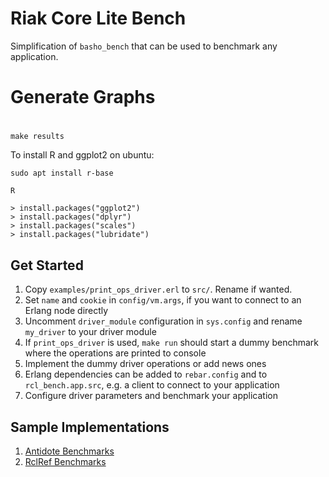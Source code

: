 # Riak Core Lite Bench

Simplification of `basho_bench` that can be used to benchmark any application.

# Generate Graphs
#

```
make results
```


To install R and ggplot2 on ubuntu:

```
sudo apt install r-base

R

> install.packages("ggplot2")
> install.packages("dplyr")
> install.packages("scales")
> install.packages("lubridate")
```



## Get Started

1. Copy `examples/print_ops_driver.erl` to `src/`. Rename if wanted.
2. Set `name` and `cookie` in `config/vm.args`, if you want to connect to an Erlang node directly
3. Uncomment `driver_module` configuration in `sys.config` and rename
   `my_driver` to your driver module
4. If `print_ops_driver` is used, `make run` should start a dummy benchmark where the operations are printed to
   console
5. Implement the dummy driver operations or add news ones
6. Erlang dependencies can be added to `rebar.config` and to `rcl_bench.app.src`, e.g. a client to connect to your application
7. Configure driver parameters and benchmark your application

## Sample Implementations

1. [Antidote Benchmarks](https://github.com/albsch/antidote_bench)
2. [RclRef Benchmarks](https://github.com/wattlebirdaz/rcl_bench)

